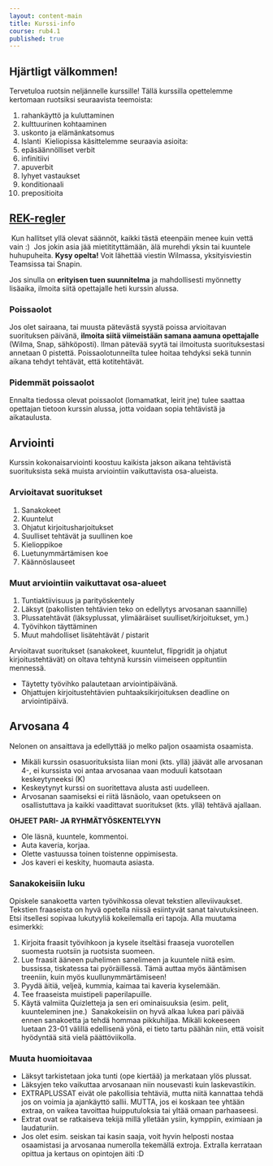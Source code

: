 ```yaml
---
layout: content-main
title: Kurssi-info
course: rub4.1
published: true
---
```

## Hjärtligt välkommen! 
Tervetuloa ruotsin neljännelle kurssille! Tällä kurssilla opettelemme kertomaan ruotsiksi seuraavista teemoista:
​
1. rahankäyttö ja kuluttaminen
2. kulttuurinen kohtaaminen
3. uskonto ja elämänkatsomus
4. Islanti
​
Kieliopissa käsittelemme seuraavia asioita:
​
1. epäsäännölliset verbit
2. infinitiivi
3. apuverbit
4. lyhyet vastaukset
5. konditionaali
6. prepositioita
​
## [REK-regler](/media/rub1/REK_regler.pdf)
​
Kun hallitset yllä olevat säännöt, kaikki tästä eteenpäin menee kuin vettä vain :)
​
Jos jokin asia jää mietitityttämään, älä murehdi yksin tai kuuntele huhupuheita. **Kysy opelta!** Voit lähettää viestin Wilmassa, yksityisviestin Teamsissa tai Snapin.

Jos sinulla on **erityisen tuen suunnitelma** ja mahdollisesti myönnetty lisäaika, ilmoita siitä opettajalle heti kurssin alussa.

### Poissaolot
Jos olet sairaana, tai muusta pätevästä syystä poissa arvioitavan suorituksen päivänä, **ilmoita siitä viimeistään samana aamuna opettajalle** (Wilma, Snap, sähköposti). Ilman pätevää syytä tai ilmoitusta suorituksestasi annetaan 0 pistettä. Poissaolotunneilta tulee hoitaa tehdyksi sekä tunnin aikana tehdyt tehtävät, että kotitehtävät.
​
### Pidemmät poissaolot
Ennalta tiedossa olevat poissaolot (lomamatkat, leirit jne) tulee saattaa opettajan tietoon kurssin alussa, jotta voidaan sopia tehtävistä ja aikataulusta.
​
## Arviointi
Kurssin kokonaisarviointi koostuu kaikista jakson aikana tehtävistä suorituksista sekä muista arviointiin vaikuttavista osa-alueista.

### Arvioitavat suoritukset

1. Sanakokeet
1. Kuuntelut
1. Ohjatut kirjoitusharjoitukset
1. Suulliset tehtävät ja suullinen koe
1. Kielioppikoe
1. Luetunymmärtämisen koe
1. Käännöslauseet

### Muut arviointiin vaikuttavat osa-alueet

1. Tuntiaktiivisuus ja parityöskentely
1. Läksyt (pakollisten tehtävien teko on edellytys arvosanan saannille)
1. Plussatehtävät (läksyplussat, ylimääräiset suulliset/kirjoitukset, ym.)
1. Työvihkon täyttäminen
1. Muut mahdolliset lisätehtävät / pistarit

Arvioitavat suoritukset (sanakokeet, kuuntelut, flipgridit ja ohjatut kirjoitustehtävät) on oltava tehtynä kurssin viimeiseen oppituntiin mennessä. 

* Täytetty työvihko palautetaan arviointipäivänä. 
* Ohjattujen kirjoitustehtävien puhtaaksikirjoituksen deadline on arviointipäivä.

## Arvosana 4
Nelonen on ansaittava ja edellyttää jo melko paljon osaamista osaamista. 
* Mikäli kurssin osasuorituksista liian moni (kts. yllä) jäävät alle arvosanan 4-, ei kurssista voi antaa arvosanaa vaan moduuli katsotaan keskeytyneeksi (K)
* Keskeytynyt kurssi on suoritettava alusta asti uudelleen. 
* Arvosanan saamiseksi ei riitä läsnäolo, vaan opetukseen on osallistuttava ja kaikki vaadittavat suoritukset (kts. yllä) tehtävä ajallaan.

**OHJEET PARI- JA RYHMÄTYÖSKENTELYYN**

- Ole läsnä, kuuntele, kommentoi.
- Auta kaveria, korjaa.
- Olette vastuussa toinen toistenne oppimisesta.
- Jos kaveri ei keskity, huomauta asiasta.

### Sanakokeisiin luku

Opiskele sanakoetta varten työvihkossa olevat tekstien alleviivaukset. Tekstien
fraaseista on hyvä opetella niissä esiintyvät sanat taivutuksineen.
​
Etsi itsellesi sopivaa lukutyyliä kokeilemalla eri tapoja. Alla muutama esimerkki:
​
1. Kirjoita fraasit työvihkoon ja kysele itseltäsi fraaseja vuorotellen suomesta
ruotsiin ja ruotsista suomeen.
2. Lue fraasit ääneen puhelimen sanelimeen ja kuuntele niitä esim. bussissa,
tiskatessa tai pyöräillessä. Tämä auttaa myös ääntämisen treeniin, kuin myös kuullunymmärtämiseen!
3. Pyydä äitiä, veljeä, kummia, kaimaa tai kaveria kyselemään.
4. Tee fraaseista muistipeli paperilapuille.
5. Käytä valmiita Quizletteja ja sen eri ominaisuuksia (esim. pelit, kuunteleminen jne.)
​
Sanakokeisiin on hyvä alkaa lukea pari päivää ennen sanakoetta ja tehdä hommaa
pikkuhiljaa. Mikäli kokeeseen luetaan 23-01 välillä edellisenä yönä, ei tieto
tartu päähän niin, että voisit hyödyntää sitä vielä päättöviikolla.

### Muuta huomioitavaa
* Läksyt tarkistetaan joka tunti (ope kiertää) ja merkataan ylös plussat. 
* Läksyjen teko vaikuttaa arvosanaan niin nousevasti kuin laskevastikin.
* EXTRAPLUSSAT eivät ole pakollisia tehtäviä, mutta niitä kannattaa tehdä jos on voimia ja ajankäyttö sallii. MUTTA, jos ei koskaan tee yhtään extraa, on vaikea tavoittaa huipputuloksia tai yltää omaan parhaaseesi. 
* Extrat ovat se ratkaiseva tekijä millä ylletään ysiin, kymppiin, eximiaan ja laudaturiin.
* Jos olet esim. seiskan tai kasin saaja, voit hyvin helposti nostaa osaamistasi ja arvosanaa numerolla tekemällä extroja. Extralla kerrataan opittua ja kertaus on opintojen äiti :D

